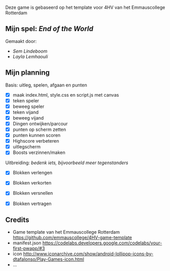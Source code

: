 Deze game is gebaseerd op het template voor 4HV van het Emmauscollege Rotterdam

## Mijn spel: *End of the World*
Gemaakt door:
- *Sem Lindeboom*
- *Layla Lemhaouli*

## Mijn planning

Basis: uitleg, spelen, afgaan en punten
- [x] maak index.html, style.css en script.js met canvas
- [x] teken speler
- [x] beweeg speler
- [x] teken vijand
- [x] beweeg vijand
- [X] Dingen ontwijken/parcour
- [X] punten op scherm zetten
- [X] punten kunnen scoren
- [X] Highscore verbeteren
- [X] uitlegscherm
- [X] Boosts verzinnen/maken

Uitbreiding: *bedenk iets, bijvoorbeeld meer tegenstanders*
- [X] Blokken verlengen
- [X] Blokken verkorten
- [X] Blokken versnellen
- [X] Blokken vertragen


## Credits
- Game template van het Emmauscollege Rotterdam https://github.com/emmauscollege/4HV-game-template
- manifest.json https://codelabs.developers.google.com/codelabs/your-first-pwapp/#3
- icon http://www.iconarchive.com/show/android-lollipop-icons-by-dtafalonso/Play-Games-icon.html
- ...
